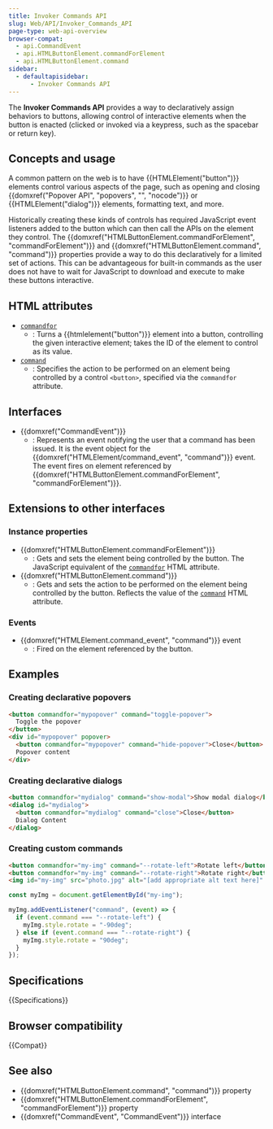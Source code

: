 ```yaml
---
title: Invoker Commands API
slug: Web/API/Invoker_Commands_API
page-type: web-api-overview
browser-compat:
  - api.CommandEvent
  - api.HTMLButtonElement.commandForElement
  - api.HTMLButtonElement.command
sidebar:
  - defaultapisidebar:
      - Invoker Commands API
---
```


The **Invoker Commands API** provides a way to declaratively assign behaviors to buttons, allowing control of interactive elements when the button is enacted (clicked or invoked via a keypress, such as the spacebar or return key).

## Concepts and usage

A common pattern on the web is to have {{HTMLElement("button")}} elements control various aspects of the page, such as opening and closing {{domxref("Popover API", "popovers", "", "nocode")}} or {{HTMLElement("dialog")}} elements, formatting text, and more.

Historically creating these kinds of controls has required JavaScript event listeners added to the button which can then call the APIs on the element they control. The {{domxref("HTMLButtonElement.commandForElement", "commandForElement")}} and {{domxref("HTMLButtonElement.command", "command")}} properties provide a way to do this declaratively for a limited set of actions. This can be advantageous for built-in commands as the user does not have to wait for JavaScript to download and execute to make these buttons interactive.

## HTML attributes

- [`commandfor`](/en-US/docs/Web/HTML/Reference/Elements/button#commandfor)
  - : Turns a {{htmlelement("button")}} element into a button, controlling the given interactive element; takes the ID of the element to control as its value.
- [`command`](/en-US/docs/Web/HTML/Reference/Elements/button#command)
  - : Specifies the action to be performed on an element being controlled by a control `<button>`, specified via the `commandfor` attribute.

## Interfaces

- {{domxref("CommandEvent")}}
  - : Represents an event notifying the user that a command has been issued. It is the event object for the {{domxref("HTMLElement/command_event", "command")}} event. The event fires on element referenced by {{domxref("HTMLButtonElement.commandForElement", "commandForElement")}}.

## Extensions to other interfaces

### Instance properties

- {{domxref("HTMLButtonElement.commandForElement")}}
  - : Gets and sets the element being controlled by the button. The JavaScript equivalent of the [`commandfor`](/en-US/docs/Web/HTML/Reference/Elements/button#commandfor) HTML attribute.
- {{domxref("HTMLButtonElement.command")}}
  - : Gets and sets the action to be performed on the element being controlled by the button. Reflects the value of the [`command`](/en-US/docs/Web/HTML/Reference/Elements/button#command) HTML attribute.

### Events

- {{domxref("HTMLElement.command_event", "command")}} event
  - : Fired on the element referenced by the button.

## Examples

### Creating declarative popovers

```html
<button commandfor="mypopover" command="toggle-popover">
  Toggle the popover
</button>
<div id="mypopover" popover>
  <button commandfor="mypopover" command="hide-popover">Close</button>
  Popover content
</div>
```

### Creating declarative dialogs

```html
<button commandfor="mydialog" command="show-modal">Show modal dialog</button>
<dialog id="mydialog">
  <button commandfor="mydialog" command="close">Close</button>
  Dialog Content
</dialog>
```

### Creating custom commands

```html
<button commandfor="my-img" command="--rotate-left">Rotate left</button>
<button commandfor="my-img" command="--rotate-right">Rotate right</button>
<img id="my-img" src="photo.jpg" alt="[add appropriate alt text here]" />
```

```js
const myImg = document.getElementById("my-img");

myImg.addEventListener("command", (event) => {
  if (event.command === "--rotate-left") {
    myImg.style.rotate = "-90deg";
  } else if (event.command === "--rotate-right") {
    myImg.style.rotate = "90deg";
  }
});
```

## Specifications

{{Specifications}}

## Browser compatibility

{{Compat}}

## See also

- {{domxref("HTMLButtonElement.command", "command")}} property
- {{domxref("HTMLButtonElement.commandForElement", "commandForElement")}} property
- {{domxref("CommandEvent", "CommandEvent")}} interface
